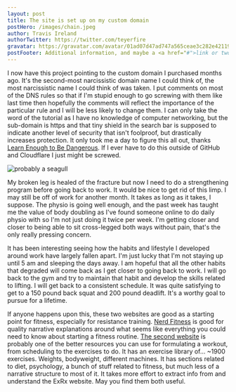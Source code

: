 ```yaml
---
layout: post
title: The site is set up on my custom domain
postHero: /images/chain.jpeg
author: Travis Ireland
authorTwitter: https://twitter.com/teyerfire
gravatar: https://gravatar.com/avatar/01ad07d47ad747a565ceae3c282e42119541f726a9c8162e792d92f62e88cb81?s=150
postFooter: Additional information, and maybe a <a href="#">link or two</a>
---
```


I now have this project pointing to the custom domain I purchased months ago. It's the second-most narcissistic domain name I could think of, the most narcissistic name I could think of was taken. I put comments on most of the DNS rules so that if I'm stupid enough to go screwing with them like last time then hopefully the comments will reflect the importance of the particular rule and I will be less likely to change them. I can only take the word of the tutorial as I have no knowledge of computer networking, but the sub-domain is https and that tiny shield in the search bar is supposed to indicate another level of security that isn't foolproof, but drastically increases protection. It only took me a day to figure this all out, thanks [Learn Enough to Be Dangerous](https://www.learnenough.com/custom-domains-tutorial). If I ever have to do this outside of GitHub and Cloudflare I just might be screwed.

<img class="pull-left" src="https://picsum.photos/id/244/200?grayscale" alt="probably a seagull">

My broken leg is healed of the fracture but now I need to do a strengthening program before going back to work. It would be nice to get rid of this limp. I may still be off of work for another month. It takes as long as it takes, I suppose. The physio is going well enough, and the past week has taught me the value of body doubling as I've found someone online to do daily physio with so I'm not just doing it twice per week. I'm getting closer and closer to being able to sit cross-legged both ways without pain, that's the only really pressing concern.

It has been interesting seeing how the habits and lifestyle I developed around work have largely fallen apart. I'm just lucky that I'm not staying up until 5 am and sleeping the days away. I am hopeful that all the other habits that degraded will come back as I get closer to going back to work. I will go back to the gym and try to maintain that habit and develop the skills related to lifting. I will get back to a consistent schedule. It was quite satisfying to get to a 150 pound back squat and 200 pound deadlift. It's a worthy goal to pursue for a lifetime.

If anyone happens upon this, these two websites are good as a starting point for fitness, especially for resistance training. [Nerd Fitness](https://www.nerdfitness.com) is good for quality narrative explanations around what seems like everything you could need to know about starting a fitness routine. [The second website](https://exrx.net) is probably one of the better resources you can use for formulating a workout, from scheduling to the exercises to do. It has an exercise library of... ~1900 exercises. Weights, bodyweight, different machines. It has sections related to diet, psychology, a bunch of stuff related to fitness, but much less of a narrative structure to most of it. It takes more effort to extract info from and understand the ExRx website. May you find them both useful.
